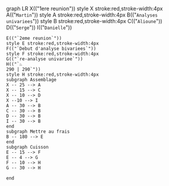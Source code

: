 graph LR
    X(("1ere reunion"))
    style X stroke:red,stroke-width:4px
    A(("`Martin`"))
    style A stroke:red,stroke-width:4px
    B(("`Analyses univariees`"))
    style B stroke:red,stroke-width:4px
    C(("`Alioune`"))
    D(("`Serge`"))
    I(("`Danielle`"))

    E(("`2eme reunion`"))
    style E stroke:red,stroke-width:4px
    F(("`Debut d'analyse bivariees`"))
    style F stroke:red,stroke-width:4px
    G(("`re-analyse univariee`"))
    H(("`♨️ 
    290 | 290`"))
    style H stroke:red,stroke-width:4px
    subgraph Assemblage
    X -- 25 --> A
    X -- 15 --> C
    X -- 10 --> D
    X --10 --> I
    A -- 30 --> B
    C -- 30 --> B
    D -- 30 --> B
    I -- 30 --> B
    end
    subgraph Mettre au frais
    B -- 180 --> E
    end
    subgraph Cuisson
    E -- 15 --> F
    E -- 4 --> G
    F -- 10 --> H
    G -- 30 --> H
    
    end
